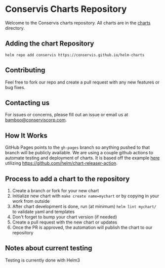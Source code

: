 # Conservis Charts Repository

Welcome to the Conservis charts repository. All charts are in the [charts](./charts) directory.

## Adding the chart Repository

`helm repo add conservis https://conservis.github.io/helm-charts`

## Contributing

Feel free to fork our repo and create a pull request with any new features or bug fixes.

## Contacting us

For issues or concerns, please fill out an issue or email us at bamboo@conserviscorp.com.

## How It Works

GitHub Pages points to the `gh-pages` branch so anything pushed to that branch will be publicly available. We are using a couple github actions to automate testing and deployment of charts. It is based off the example [here](https://github.com/helm/charts-repo-actions-demo) utilizing https://github.com/helm/chart-releaser-action.

## Process to add a chart to the repository

1. Create a branch or fork for your new chart
1. Initialize new chart with `make create name=mychart` or by copying in your work from outside
1. After chart development is done, run (at minimum) `helm lint mychart/` to validate yaml and templates
1. Don't forget to bump your chart version (if needed)
1. Create a pull request with the new chart or updates
1. Once the PR is approved, the automation will publish the chart to our repository

## Notes about current testing

Testing is currently done with Helm3
